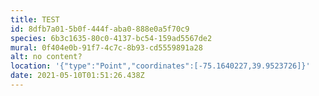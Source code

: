 ```yaml
---
title: TEST
id: 8dfb7a01-5b0f-444f-aba0-888e0a5f70c9
species: 6b3c1635-80c0-4137-bc54-159ad5567de2
mural: 0f404e0b-91f7-4c7c-8b93-cd5559891a28
alt: no content?
location: '{"type":"Point","coordinates":[-75.1640227,39.9523726]}'
date: 2021-05-10T01:51:26.438Z
---
```

